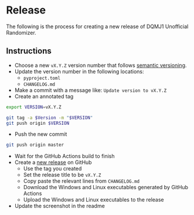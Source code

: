 # Release
The following is the process for creating a new release of DQMJ1 Unofficial Randomizer.

## Instructions
* Choose a new `vX.Y.Z` version number that follows [semantic versioning](https://semver.org/).
* Update the version number in the following locations:
    * `pyproject.toml`
    * `CHANGELOG.md`
* Make a commit with a message like: `Update version to vX.Y.Z`
* Create an annotated tag
```bash
export VERSION=vX.Y.Z

git tag -a $Version -m "$VERSION"
git push origin $VERSION
```
* Push the new commit
```bash
git push origin master
```
* Wait for the GitHub Actions build to finish
* Create a [new release](https://github.com/ExcaliburZero/dqmj1_randomizer/releases/new) on GitHub
    * Use the tag you created
    * Set the release title to be `vX.Y.Z`
    * Copy paste the relevant lines from `CHANGELOG.md`
    * Download the Windows and Linux executables generated by GitHub Actions
    * Upload the Windows and Linux executables to the release
* Update the screenshot in the readme